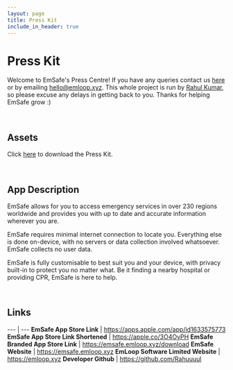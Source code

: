 ```yaml
---
layout: page
title: Press Kit
include_in_header: true
---
```



# Press Kit
Welcome to EmSafe's Press Centre! If you have any queries contact us <a href="https://emloop.xyz/#contact">here</a> or by emailing <a href="mailto:hello@emloop.xyz">hello@emloop.xyz</a>. This whole project is run by <a href="https://github.com/rahuuuul">Rahul Kumar</a>, so please excuse any delays in getting back to you. Thanks for helping EmSafe grow :)

<br>

## Assets
Click <a href="https://emsafe.emloop.xyz/assets/EmSafe-Press.zip">here</a> to download the Press Kit.

<br>

## App Description
EmSafe allows for you to access emergency services in over 230 regions worldwide and provides you with up to date and accurate information wherever you are.

EmSafe requires minimal internet connection to locate you. Everything else is done on-device, with no servers or data collection involved whatsoever. EmSafe collects no user data.

EmSafe is fully customisable to best suit you and your device, with privacy built-in to protect you no matter what. Be it finding a nearby hospital or providing CPR, EmSafe is here to help.

<br>

## Links
--- | ---
**EmSafe App Store Link** | <a href="https://apps.apple.com/app/id1633575773" target="_blank">https://apps.apple.com/app/id1633575773</a>
**EmSafe App Store Link Shortened** | <a href ="https://apple.co/3O4OyPH" target="_blank">https://apple.co/3O4OyPH</a>
**EmSafe Branded App Store Link** | <a href="https://emsafe.emloop.xyz/download" target="_blank">https://emsafe.emloop.xyz/download</a>
**EmSafe Website** | <a href="https://emsafe.emloop.xyz" target="_blank">https://emsafe.emloop.xyz</a>
**EmLoop Software Limited Website** | <a href="https://emloop.xyz" target="_blank">https://emloop.xyz</a>
**Developer Github** | <a href="https://github.com/rahuuuul" target="_blank">https://github.com/Rahuuuul</a>














